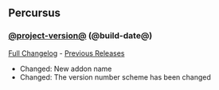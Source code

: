 ## Percursus
### [@project-version@](https://github.com/wow-addon-dev/Percursus/tree/@project-version@) (@build-date@)
[Full Changelog](@full-changelog@) - [Previous Releases](https://github.com/wow-addon-dev/Percursus/releases)

- Changed: New addon name
- Changed: The version number scheme has been changed
